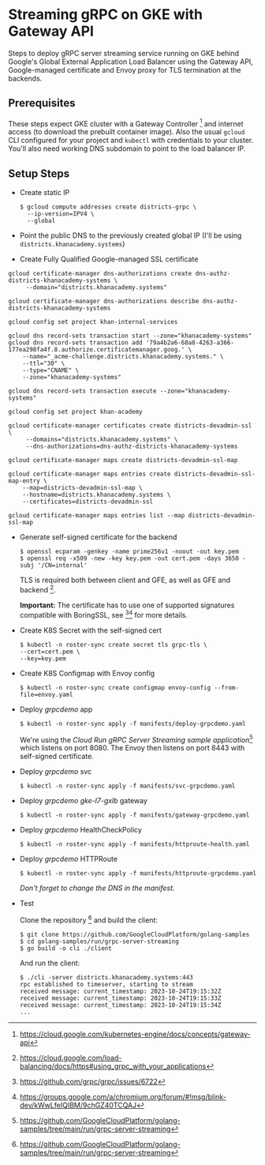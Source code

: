 # Streaming gRPC on GKE with Gateway API

Steps to deploy gRPC server streaming service running on GKE behind Google's
Global External Application Load Balancer using the Gateway API, Google-managed
certificate and Envoy proxy for TLS termination at the backends.

## Prerequisites

These steps expect GKE cluster with a Gateway Controller [^1] and internet
access (to download the prebuilt container image). Also the usual `gcloud` CLI
configured for your project and `kubectl` with credentials to your cluster.
You'll also need working DNS subdomain to point to the load balancer IP.

## Setup Steps

- Create static IP
  ```shell
  $ gcloud compute addresses create districts-grpc \
    --ip-version=IPV4 \
    --global
  ```

- Point the public DNS to the previously created global IP (I'll be
  using `districts.khanacademy.systems`)

- Create Fully Qualified Google-managed SSL certificate

```
gcloud certificate-manager dns-authorizations create dns-authz-districts-khanacademy-systems \
     --domain="districts.khanacademy.systems"

gcloud certificate-manager dns-authorizations describe dns-authz-districts-khanacademy-systems
 
gcloud config set project khan-internal-services
 
gcloud dns record-sets transaction start --zone="khanacademy-systems"
gcloud dns record-sets transaction add '79a4b2a6-68a8-4263-a366-177ea298fa4f.8.authorize.certificatemanager.goog.' \
    --name="_acme-challenge.districts.khanacademy.systems." \
    --ttl="30" \
    --type="CNAME" \
    --zone="khanacademy-systems"

gcloud dns record-sets transaction execute --zone="khanacademy-systems"

gcloud config set project khan-academy

gcloud certificate-manager certificates create districts-devadmin-ssl \
     --domains="districts.khanacademy.systems" \
     --dns-authorizations=dns-authz-districts-khanacademy-systems

gcloud certificate-manager maps create districts-devadmin-ssl-map

gcloud certificate-manager maps entries create districts-devadmin-ssl-map-entry \
    --map=districts-devadmin-ssl-map \
    --hostname=districts.khanacademy.systems \
    --certificates=districts-devadmin-ssl
    
gcloud certificate-manager maps entries list --map districts-devadmin-ssl-map
```

- Generate self-signed certificate for the backend
  ```shell
  $ openssl ecparam -genkey -name prime256v1 -noout -out key.pem
  $ openssl req -x509 -new -key key.pem -out cert.pem -days 3650 -subj '/CN=internal'
  ```
  TLS is required both between client and GFE, as well as GFE and backend [^2].

  **Important:** The certificate has to use one of supported signatures
  compatible with BoringSSL, see [^3][^4] for more details. 

- Create K8S Secret with the self-signed cert
  ```shell
  $ kubectl -n roster-sync create secret tls grpc-tls \
  --cert=cert.pem \
  --key=key.pem
  ```

- Create K8S Configmap with Envoy config
  ```shell
  $ kubectl -n roster-sync create configmap envoy-config --from-file=envoy.yaml
  ```

- Deploy _grpcdemo_ app
  ```shell
  $ kubectl -n roster-sync apply -f manifests/deploy-grpcdemo.yaml
  ```

  We're using the *Cloud Run gRPC Server Streaming sample application*[^5] which listens on port 8080.
  The Envoy then listens on port 8443 with self-signed certificate.

- Deploy _grpcdemo_ svc
  ```shell
  $ kubectl -n roster-sync apply -f manifests/svc-grpcdemo.yaml
  ```

- Deploy _grpcdemo_ *gke-l7-gxlb* gateway
  ```shell
  $ kubectl -n roster-sync apply -f manifests/gateway-grpcdemo.yaml
  ```

- Deploy _grpcdemo_ HealthCheckPolicy
  ```shell
  $ kubectl -n roster-sync apply -f manifests/httproute-health.yaml
  ```

- Deploy _grpcdemo_ HTTPRoute
  ```shell
  $ kubectl -n roster-sync apply -f manifests/httproute-grpcdemo.yaml
  ```
  *Don't forget to change the DNS in the manifest.*

- Test

  Clone the repository [^5] and build the client:
  ```shell
  $ git clone https://github.com/GoogleCloudPlatform/golang-samples
  $ cd golang-samples/run/grpc-server-streaming
  $ go build -o cli ./client
  ```

  And run the client:
  ```shell
  $ ./cli -server districts.khanacademy.systems:443
  rpc established to timeserver, starting to stream
  received message: current_timestamp: 2023-10-24T19:15:32Z
  received message: current_timestamp: 2023-10-24T19:15:33Z
  received message: current_timestamp: 2023-10-24T19:15:34Z
  ...
  ```


[^1]: https://cloud.google.com/kubernetes-engine/docs/concepts/gateway-api
[^2]: https://cloud.google.com/load-balancing/docs/https#using_grpc_with_your_applications
[^3]: https://github.com/grpc/grpc/issues/6722
[^4]: https://groups.google.com/a/chromium.org/forum/#!msg/blink-dev/kWwLfeIQIBM/9chGZ40TCQAJ
[^5]: https://github.com/GoogleCloudPlatform/golang-samples/tree/main/run/grpc-server-streaming
